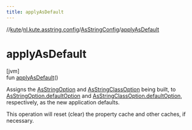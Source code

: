 ```yaml
---
title: applyAsDefault
---
```

//[kute](../../../index.html)/[nl.kute.asstring.config](../index.html)/[AsStringConfig](index.html)/[applyAsDefault](apply-as-default.html)



# applyAsDefault



[jvm]\
fun [applyAsDefault](apply-as-default.html)()



Assigns the [AsStringOption](../../nl.kute.asstring.annotation.option/-as-string-option/index.html) and [AsStringClassOption](../../nl.kute.asstring.annotation.option/-as-string-class-option/index.html) being built, to [AsStringOption.defaultOption](../../nl.kute.asstring.annotation.option/-as-string-option/-default-option/default-option.html) and [AsStringClassOption.defaultOption](../../nl.kute.asstring.annotation.option/-as-string-class-option/-default-option/default-option.html), respectively, as the new application defaults.



This operation will reset (clear) the property cache and other caches, if necessary.




